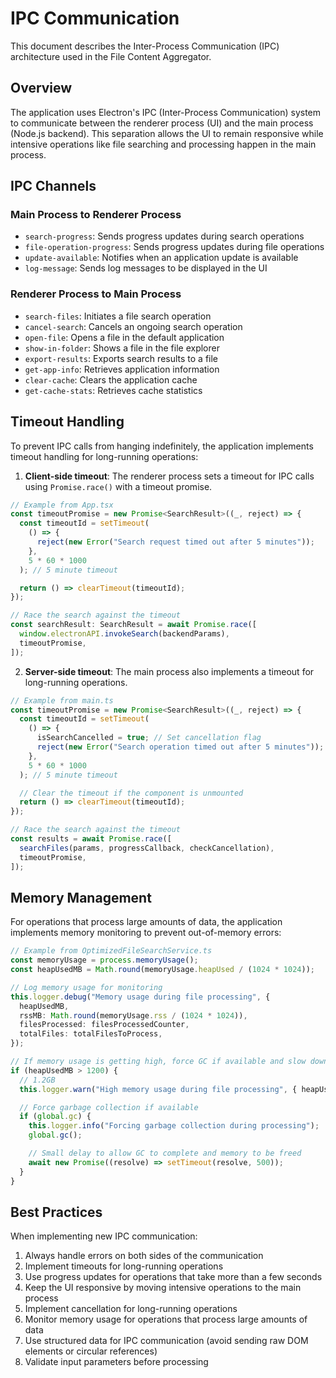 # IPC Communication

This document describes the Inter-Process Communication (IPC) architecture used in the File Content Aggregator.

## Overview

The application uses Electron's IPC (Inter-Process Communication) system to communicate between the renderer process (UI) and the main process (Node.js backend). This separation allows the UI to remain responsive while intensive operations like file searching and processing happen in the main process.

## IPC Channels

### Main Process to Renderer Process

- `search-progress`: Sends progress updates during search operations
- `file-operation-progress`: Sends progress updates during file operations
- `update-available`: Notifies when an application update is available
- `log-message`: Sends log messages to be displayed in the UI

### Renderer Process to Main Process

- `search-files`: Initiates a file search operation
- `cancel-search`: Cancels an ongoing search operation
- `open-file`: Opens a file in the default application
- `show-in-folder`: Shows a file in the file explorer
- `export-results`: Exports search results to a file
- `get-app-info`: Retrieves application information
- `clear-cache`: Clears the application cache
- `get-cache-stats`: Retrieves cache statistics

## Timeout Handling

To prevent IPC calls from hanging indefinitely, the application implements timeout handling for long-running operations:

1. **Client-side timeout**: The renderer process sets a timeout for IPC calls using `Promise.race()` with a timeout promise.

```typescript
// Example from App.tsx
const timeoutPromise = new Promise<SearchResult>((_, reject) => {
  const timeoutId = setTimeout(
    () => {
      reject(new Error("Search request timed out after 5 minutes"));
    },
    5 * 60 * 1000
  ); // 5 minute timeout

  return () => clearTimeout(timeoutId);
});

// Race the search against the timeout
const searchResult: SearchResult = await Promise.race([
  window.electronAPI.invokeSearch(backendParams),
  timeoutPromise,
]);
```

2. **Server-side timeout**: The main process also implements a timeout for long-running operations.

```typescript
// Example from main.ts
const timeoutPromise = new Promise<SearchResult>((_, reject) => {
  const timeoutId = setTimeout(
    () => {
      isSearchCancelled = true; // Set cancellation flag
      reject(new Error("Search operation timed out after 5 minutes"));
    },
    5 * 60 * 1000
  ); // 5 minute timeout

  // Clear the timeout if the component is unmounted
  return () => clearTimeout(timeoutId);
});

// Race the search against the timeout
const results = await Promise.race([
  searchFiles(params, progressCallback, checkCancellation),
  timeoutPromise,
]);
```

## Memory Management

For operations that process large amounts of data, the application implements memory monitoring to prevent out-of-memory errors:

```typescript
// Example from OptimizedFileSearchService.ts
const memoryUsage = process.memoryUsage();
const heapUsedMB = Math.round(memoryUsage.heapUsed / (1024 * 1024));

// Log memory usage for monitoring
this.logger.debug("Memory usage during file processing", {
  heapUsedMB,
  rssMB: Math.round(memoryUsage.rss / (1024 * 1024)),
  filesProcessed: filesProcessedCounter,
  totalFiles: totalFilesToProcess,
});

// If memory usage is getting high, force GC if available and slow down processing
if (heapUsedMB > 1200) {
  // 1.2GB
  this.logger.warn("High memory usage during file processing", { heapUsedMB });

  // Force garbage collection if available
  if (global.gc) {
    this.logger.info("Forcing garbage collection during processing");
    global.gc();

    // Small delay to allow GC to complete and memory to be freed
    await new Promise((resolve) => setTimeout(resolve, 500));
  }
}
```

## Best Practices

When implementing new IPC communication:

1. Always handle errors on both sides of the communication
2. Implement timeouts for long-running operations
3. Use progress updates for operations that take more than a few seconds
4. Keep the UI responsive by moving intensive operations to the main process
5. Implement cancellation for long-running operations
6. Monitor memory usage for operations that process large amounts of data
7. Use structured data for IPC communication (avoid sending raw DOM elements or circular references)
8. Validate input parameters before processing
